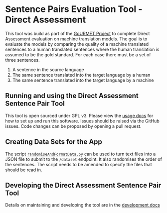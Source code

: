 # Sentence Pairs Evaluation Tool - Direct Assessment

This tool was build as part of the [GoURMET Project](https://gourmet-project.eu/) to complete Direct Assessment evaluation on machine translation models. The goal is to evaluate the models by comparing the quality of a machine translated sentences to a human translated sentences where the human translation is assumed to be the gold standard. For each case there must be a set of three sentences.

1. A sentence in the source language
2. The same sentence translated into the target language by a human
3. The same sentence translated into the target language by a machine

## Running and using the Direct Assessment Sentence Pair Tool

This tool is open sourced under GPL v3. Please view the [usage docs](./docs/usage.md) for how to set up and run this software. Issues should be raised via the GitHub issues. Code changes can be proposed by opening a pull request.

## Creating Data Sets for the App

The script [`randomiseAndFormatData.py`](./scripts/randomiseAndFormatData.py) can be used to turn text files into a JSON file to submit to the `/dataset` endpoint. It also randomises the order of the sentences. The script needs to be amended to specify the files that should be read in.

## Developing the Direct Assessment Sentence Pair Tool

Details on maintaining and developing the tool are in the [development docs](./docs/development.md)
